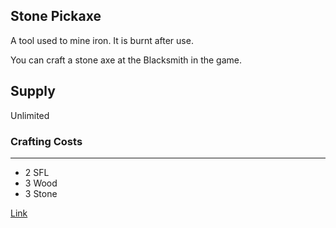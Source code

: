 ## Stone Pickaxe

A tool used to mine iron. It is burnt after use.

You can craft a stone axe at the Blacksmith in the game.

## Supply

Unlimited

### Crafting Costs

---

- 2 SFL
- 3 Wood
- 3 Stone

[Link](https://docs.sunflower-land.com/crafting-guide)
